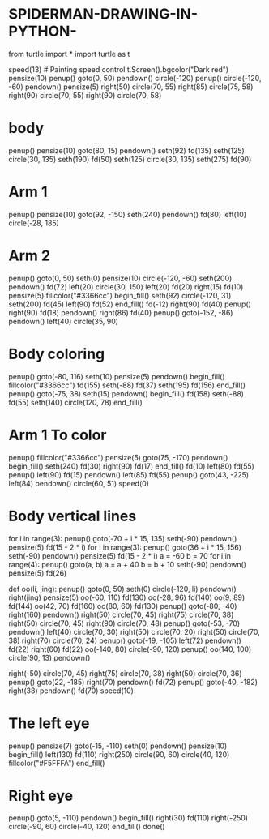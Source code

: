 # SPIDERMAN-DRAWING-IN-PYTHON-
from turtle import *
import turtle as t

speed(13)  # Painting speed control
t.Screen().bgcolor("Dark red")
pensize(10)
penup()
goto(0, 50)
pendown()
circle(-120)
penup()
circle(-120, -60)
pendown()
pensize(5)
right(50)
circle(70, 55)
right(85)
circle(75, 58)
right(90)
circle(70, 55)
right(90)
circle(70, 58)
# body
penup()
pensize(10)
goto(80, 15)
pendown()
seth(92)
fd(135)
seth(125)
circle(30, 135)
seth(190)
fd(50)
seth(125)
circle(30, 135)
seth(275)
fd(90)
# Arm 1
penup()
pensize(10)
goto(92, -150)
seth(240)
pendown()
fd(80)
left(10)
circle(-28, 185)
# Arm 2
penup()
goto(0, 50)
seth(0)
pensize(10)
circle(-120, -60)
seth(200)
pendown()
fd(72)
left(20)
circle(30, 150)
left(20)
fd(20)
right(15)
fd(10)
pensize(5)
fillcolor("#3366cc")
begin_fill()
seth(92)
circle(-120, 31)
seth(200)
fd(45)
left(90)
fd(52)
end_fill()
fd(-12)
right(90)
fd(40)
penup()
right(90)
fd(18)
pendown()
right(86)
fd(40)
penup()
goto(-152, -86)
pendown()
left(40)
circle(35, 90)
# Body coloring
penup()
goto(-80, 116)
seth(10)
pensize(5)
pendown()
begin_fill()
fillcolor("#3366cc")
fd(155)
seth(-88)
fd(37)
seth(195)
fd(156)
end_fill()
penup()
goto(-75, 38)
seth(15)
pendown()
begin_fill()
fd(158)
seth(-88)
fd(55)
seth(140)
circle(120, 78)
end_fill()
# Arm 1 To color
penup()
fillcolor("#3366cc")
pensize(5)
goto(75, -170)
pendown()
begin_fill()
seth(240)
fd(30)
right(90)
fd(17)
end_fill()
fd(10)
left(80)
fd(55)
penup()
left(90)
fd(15)
pendown()
left(85)
fd(55)
penup()
goto(43, -225)
left(84)
pendown()
circle(60, 51)
speed(0)
# Body vertical lines
for i in range(3):
    penup()
    goto(-70 + i * 15, 135)
    seth(-90)
    pendown()
    pensize(5)
    fd(15 - 2 * i)
for i in range(3):
    penup()
    goto(36 + i * 15, 156)
    seth(-90)
    pendown()
    pensize(5)
    fd(15 - 2 * i)
    a = -60
    b = 70
for i in range(4):
    penup()
    goto(a, b)
    a = a + 40
    b = b + 10
    seth(-90)
    pendown()
    pensize(5)
    fd(26)


def oo(li, jing):
    penup()
    goto(0, 50)
    seth(0)
    circle(-120, li)
    pendown()
    right(jing)
    pensize(5)
    oo(-60, 110)
    fd(130)
    oo(-28, 96)
    fd(140)
    oo(9, 89)
    fd(144)
    oo(42, 70)
    fd(160)
    oo(80, 60)
    fd(130)
    penup()
    goto(-80, -40)
    right(160)
    pendown()
    right(50)
    circle(70, 45)
    right(75)
    circle(70, 38)
    right(50)
    circle(70, 45)
    right(90)
    circle(70, 48)
    penup()
    goto(-53, -70)
    pendown()
    left(40)
    circle(70, 30)
    right(50)
    circle(70, 20)
    right(50)
    circle(70, 38)
    right(70)
    circle(70, 24)
    penup()
    goto(-19, -105)
    left(72)
    pendown()
    fd(22)
    right(60)
    fd(22)
    oo(-140, 80)
    circle(-90, 120)
    penup()
    oo(140, 100)
    circle(90, 13)
    pendown()


right(-50)
circle(70, 45)
right(75)
circle(70, 38)
right(50)
circle(70, 36)
penup()
goto(22, -185)
right(70)
pendown()
fd(72)
penup()
goto(-40, -182)
right(38)
pendown()
fd(70)
speed(10)
# The left eye
penup()
pensize(7)
goto(-15, -110)
seth(0)
pendown()
pensize(10)
begin_fill()
left(130)
fd(110)
right(250)
circle(90, 60)
circle(40, 120)
fillcolor("#F5FFFA")
end_fill()
# Right eye
penup()
goto(5, -110)
pendown()
begin_fill()
right(30)
fd(110)
right(-250)
circle(-90, 60)
circle(-40, 120)
end_fill()
done()

